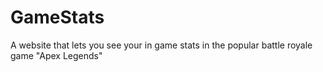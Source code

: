 # GameStats
A website that lets you see your in game stats in the popular battle royale game "Apex Legends"
